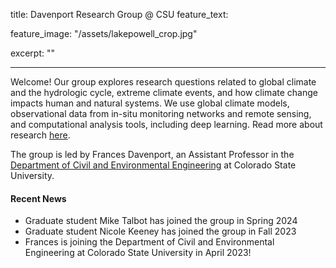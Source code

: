 title: Davenport Research Group @ CSU
feature_text:

feature_image: "/assets/lakepowell_crop.jpg"

excerpt: ""

---

Welcome! Our group explores research questions related to global climate and the hydrologic cycle, extreme climate events, and how climate change impacts human and natural systems. We use global climate models, observational data from in-situ monitoring networks and remote sensing, and computational analysis tools, including deep learning. Read more about research [here](/research/).

The group is led by Frances Davenport, an Assistant Professor in the [Department of Civil and Environmental Engineering](https://www.engr.colostate.edu/ce/) at Colorado State University. 

#### Recent News
* Graduate student Mike Talbot has joined the group in Spring 2024
* Graduate student Nicole Keeney has joined the group in Fall 2023
* Frances is joining the Department of Civil and Environmental Engineering at Colorado State University in April 2023!
